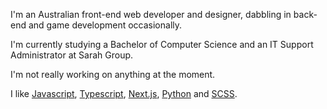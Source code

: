 I'm an Australian front-end web developer and designer, dabbling in back-end and game development occasionally.

I'm currently studying a Bachelor of Computer Science and an IT Support Administrator at Sarah Group.

I'm not really working on anything at the moment.

I like [Javascript](https://www.javascript.com/), [Typescript](https://www.typescriptlang.org/), [Next.js](https://nextjs.org/), [Python](https://www.python.org/) and [SCSS](https://sass-lang.com/).
